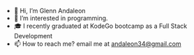 - 👋 Hi, I’m Glenn Andaleon
- 👀 I’m interested in programming.
- 🎓 I recently graduated at KodeGo bootcamp as a Full Stack Development
- 📫 How to reach me? email me at andaleon34@gmail.com

<!---
IstongKoloy/IstongKoloy is a ✨ special ✨ repository because its `README.md` (this file) appears on your GitHub profile.
You can click the Preview link to take a look at your changes.
--->
